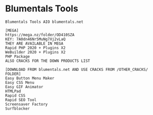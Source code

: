 # Blumentals Tools
    Blumentals Tools AIO blumentals.net
    
    [MEGA]
    https://mega.nz/folder/OD410SZA
    KEY: 7A0dn46Nr5MuNg7Xj2vLaQ
    THEY ARE AVAILABLE IN MEGA
    Rapid PHP 2020 + Plugins X2
    WeBuilder 2020 + Plugins X2
    PHP Package
    ALSO CRACKS FOR THE DOWN PRODUCTS LIST
    
    [DOWNLOAD FROM blumentals.net AND USE CRACKS FROM /OTHER_CRACKS/ FOLDER]
    Easy Button Menu Maker
    Easy CSS Menu
    Easy GIF Animator
    HTMLPad
    Rapid CSS
    Rapid SEO Tool
    Screensaver Factory
    Surfblocker
